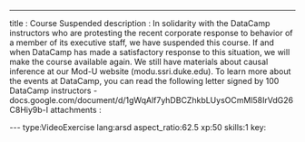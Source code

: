 ---
title       : Course Suspended
description : In solidarity with the DataCamp instructors who are protesting the recent corporate response to behavior of a member of its executive staff, we have suspended this course.  If and when DataCamp has made a satisfactory response to this situation, we will make the course available again. We still have materials about causal inference at our Mod-U website (modu.ssri.duke.edu).  To learn more about the events at DataCamp, you can read the following letter signed by 100 DataCamp instructors - docs.google.com/document/d/1gWqAlf7yhDBCZhkbLUysOCmMl58IrVdG26C8Hiy9b-I
attachments :

--- type:VideoExercise lang:arsd aspect_ratio:62.5 xp:50 skills:1 key:
